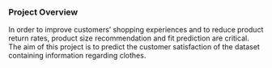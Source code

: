 ### Project Overview

 In order to improve customers’ shopping experiences and to reduce product return rates, product size recommendation and fit prediction are critical.
The aim of this project is to predict the customer satisfaction of the dataset containing information regarding clothes.


